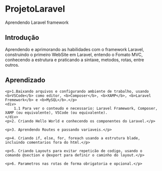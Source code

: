 # ProjetoLaravel
 Aprendendo Laravel framework

 <h2>Introdução</h2>

Aprendendo e aprimorando as habilidades com o framework Laravel, construindo o primeiro WebSite em Laravel, entendo o Fomato MVC, conhecendo a estrutura e praticando a sintaxe, metodos, rotas, entre outros.
<div>
    <h2>Aprendizado</h2>

    <p>1.Baixando arquivos e configurando ambiente de trabalho, usando <b>VSCode</b> como editor, <b>Composer</b>, <b>XAMP</b>, <b>Laravel Fremework</b> e <b>MySQL</b>.</p> 
    <div>
        1.1 Para ver o conteudo e necessario: Laravel Framework, Composer, XAMP (ou equivalente), VSCode (ou equivalente).
    </div>
    <p>2. Criando Hello World e conhecendo os componentes do Laravel.</p>

    <p>3. Aprendendo Routes e passando variaveis.</p>

    <p>4. Criando if, else, for, foreach usando a estrutura blade, incluindo comentarios fora do html.</p>

    <p>5. Criando Layouts para evitar repeticão de codigo, usando o comando @section e @export para definir o caminho do layout.</p>

    <p>6. Parametros nas rotas de forma obrigatoria e opcional.</p>
</div>